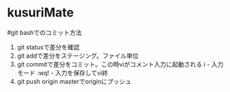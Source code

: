 # kusuriMate

#git bashでのコミット方法
1. git statusで差分を確認
2. git addで差分をステージング。ファイル単位
3. git commitで差分をコミット。この時viがコメント入力に起動される
  i - 入力モード
  :wq! - 入力を保存してvi終
4. git push origin masterでoriginにプッシュ
